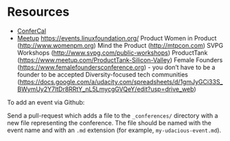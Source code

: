 Resources
===========

* [ConferCal](http://www.confercal.com)
* [Meetup](https://www.meetup.com/)
https://events.linuxfoundation.org/
Product
Women in Product (http://www.womenpm.org) 
Mind the Product (http://mtpcon.com) 
SVPG Workshops (http://www.svpg.com/public-workshops)
ProductTank (https://www.meetup.com/ProductTank-Silicon-Valley) 
Female Founders (https://www.femalefoundersconference.org) - you don’t have to be a founder to be accepted
Diversity-focused tech communities (https://docs.google.com/a/udacity.com/spreadsheets/d/1gmJyGCi33S_BWymUy2Y7ltDr8RRtY_nL5LmycgGVQeY/edit?usp=drive_web) 

To add an event via Github:

Send a pull-request which adds a file to the `_conferences/` directory
with a new file representing the conference. The file should be named
with the event name and with an `.md` extension (for
example, `my-udacious-event.md`).
